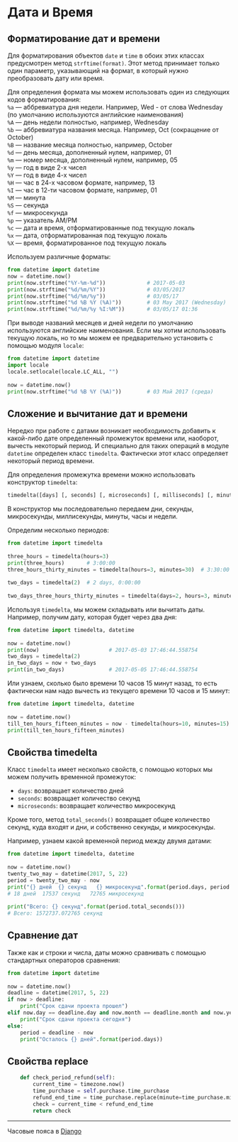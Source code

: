 # Дата и Время

## Форматирование дат и времени

Для форматирования объектов `date` и `time` в обоих этих классах предусмотрен 
метод `strftime(format)`. Этот метод принимает только один параметр, указывающий на 
формат, в который нужно преобразовать дату или время.

Для определения формата мы можем использовать один из следующих кодов форматирования:<br>
`%a` — аббревиатура дня недели. Например, Wed - от слова Wednesday (по умолчанию используются английские наименования)<br>
`%A` — день недели полностью, например, Wednesday<br>
`%b` — аббревиатура названия месяца. Например, Oct (сокращение от October)<br>
`%B` — название месяца полностью, например, October<br>
`%d` — день месяца, дополненный нулем, например, 01<br>
`%m` — номер месяца, дополненный нулем, например, 05<br>
`%y` — год в виде 2-х чисел<br>
`%Y` — год в виде 4-х чисел<br>
`%H` — час в 24-х часовом формате, например, 13<br>
`%I` — час в 12-ти часовом формате, например, 01<br>
`%M` — минута <br>
`%S` — секунда <br>
`%f` — микросекунда <br>
`%p` — указатель AM/PM <br>
`%c` — дата и время, отформатированные под текущую локаль <br>
`%x` — дата, отформатированная под текущую локаль <br>
`%X` — время, форматированное под текущую локаль <br>

Используем различные форматы:
```python
from datetime import datetime
now = datetime.now()
print(now.strftime("%Y-%m-%d"))             # 2017-05-03
print(now.strftime("%d/%m/%Y"))             # 03/05/2017
print(now.strftime("%d/%m/%y"))             # 03/05/17
print(now.strftime("%d %B %Y (%A)"))        # 03 May 2017 (Wednesday)
print(now.strftime("%d/%m/%y %I:%M"))       # 03/05/17 01:36
```

При выводе названий месяцев и дней недели по умолчанию используются английские 
наименования. Если мы хотим использовать текущую локаль, но то мы можем ее 
предварительно установить с помощью модуля `locale`:
```python
from datetime import datetime
import locale
locale.setlocale(locale.LC_ALL, "")
 
now = datetime.now()
print(now.strftime("%d %B %Y (%A)"))        # 03 Май 2017 (среда)
```

## Сложение и вычитание дат и времени

Нередко при работе с датами возникает необходимость добавить к какой-либо дате 
определенный промежуток времени или, наоборот, вычесть некоторый период. 
И специально для таких операций в модуле `datetime` определен класс `timedelta`. 
Фактически этот класс определяет некоторый период времени.

Для определения промежутка времени можно использовать конструктор `timedelta`:
```python
timedelta([days] [, seconds] [, microseconds] [, milliseconds] [, minutes] [, hours] [, weeks])
```
В конструктор мы последовательно передаем дни, секунды, микросекунды, миллисекунды, минуты, часы и недели.

Определим несколько периодов:
```python
from datetime import timedelta
 
three_hours = timedelta(hours=3)
print(three_hours)       # 3:00:00
three_hours_thirty_minutes = timedelta(hours=3, minutes=30)  # 3:30:00
 
two_days = timedelta(2)  # 2 days, 0:00:00
 
two_days_three_hours_thirty_minutes = timedelta(days=2, hours=3, minutes=30)  # 2 days, 3:30:00
```

Используя `timedelta`, мы можем складывать или вычитать даты. 
Например, получим дату, которая будет через два дня:
```python
from datetime import timedelta, datetime
 
now = datetime.now()
print(now)                      # 2017-05-03 17:46:44.558754
two_days = timedelta(2)
in_two_days = now + two_days
print(in_two_days)              # 2017-05-05 17:46:44.558754
```
Или узнаем, сколько было времени 10 часов 15 минут назад, 
то есть фактически нам надо вычесть из текущего времени 10 часов и 15 минут:
```python
from datetime import timedelta, datetime
 
now = datetime.now()
till_ten_hours_fifteen_minutes = now - timedelta(hours=10, minutes=15)
print(till_ten_hours_fifteen_minutes) 
```

## Свойства timedelta

Класс `timedelta` имеет несколько свойств, с помощью которых мы можем получить 
временной промежуток:
- `days`: возвращает количество дней <br>
- `seconds`: возвращает количество секунд <br>
- `microseconds`: возвращает количество микросекунд

Кроме того, метод `total_seconds()` возвращает общее количество секунд, куда входят 
и дни, и собственно секунды, и микросекунды.

Например, узнаем какой временной период между двумя датами:
```python
from datetime import timedelta, datetime
 
now = datetime.now()
twenty_two_may = datetime(2017, 5, 22)
period = twenty_two_may - now
print("{} дней  {} секунд   {} микросекунд".format(period.days, period.seconds, period.microseconds))
# 18 дней  17537 секунд   72765 микросекунд
 
print("Всего: {} секунд".format(period.total_seconds()))
# Всего: 1572737.072765 секунд
```

## Сравнение дат
Также как и строки и числа, даты можно сравнивать с помощью стандартных операторов 
сравнения:
```python
from datetime import datetime
 
now = datetime.now()
deadline = datetime(2017, 5, 22)
if now > deadline:
    print("Срок сдачи проекта прошел")
elif now.day == deadline.day and now.month == deadline.month and now.year == deadline.year:
    print("Срок сдачи проекта сегодня")
else:
    period = deadline - now
    print("Осталось {} дней".format(period.days))
```

## Свойства replace
```python
    def check_period_refund(self):
        current_time = timezone.now()
        time_purchase = self.purchase.time_purchase
        refund_end_time = time_purchase.replace(minute=time_purchase.minute + self.refund_period)
        check = current_time < refund_end_time
        return check
```

---
Часовые пояса в [Django](../Django/Django-Часовые%20пояса.md)